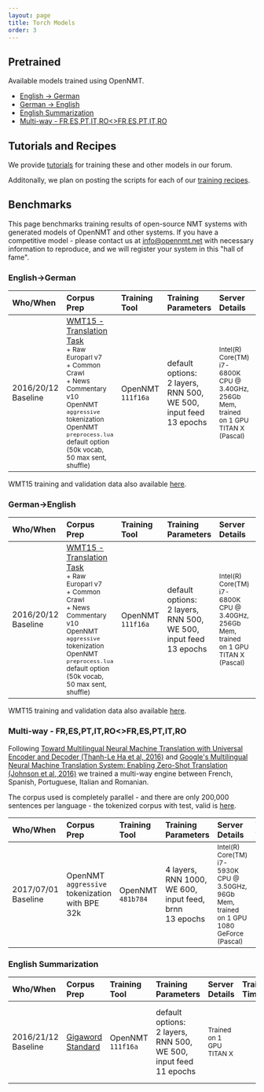```yaml
---
layout: page
title: Torch Models
order: 3
---
```


## Pretrained


Available models trained using OpenNMT.

* [English -> German](https://s3.amazonaws.com/opennmt-models/onmt_baseline_wmt15-all.en-de_epoch13_7.19_release.t7)
* [German -> English](https://s3.amazonaws.com/opennmt-models/onmt_baseline_wmt15-all.de-en_epoch13_8.98_release.t7)
* [English Summarization](https://s3.amazonaws.com/opennmt-models/sum_model_epoch11_14.62.t7)
* [Multi-way - FR,ES,PT,IT,RO<>FR,ES,PT,IT,RO](https://s3.amazonaws.com/opennmt-models/onmt_esfritptro-4-1000-600_epoch13_3.12_release.t7)

## Tutorials and Recipes

We provide <a href="http://forum.opennmt.net/c/tutorials">tutorials</a> for training these and other models in our forum.

Additonally, we plan on posting the scripts for each of our <a href="https://github.com/opennmt/recipes">training recipes</a>. 

## Benchmarks

This page benchmarks training results of open-source NMT systems with generated models of OpenNMT and other systems.
If you have a competitive model - please contact us at info@opennmt.net with necessary information to reproduce, and we will register your system in this "hall of fame".


### English->German


| Who/When      | Corpus Prep     | Training Tool | Training Parameters | Server Details | Training Time/Memory | Scores | Model |
|:------------- |:--------------- |:-------------|:-------------------|:---------------|:-------------|:------|:-----|
| 2016/20/12<br>Baseline | [WMT15 - Translation Task](http://www.statmt.org/wmt15/translation-task.html)<br><small>+ Raw Europarl v7<br>+ Common Crawl<br>+ News Commentary v10<br>OpenNMT `aggressive` tokenization<br>OpenNMT `preprocess.lua` default option (50k vocab, 50 max sent, shuffle) | OpenNMT `111f16a` | default options:<br>2 layers, RNN 500, WE 500, input feed<br>13 epochs | <small>Intel(R) Core(TM) i7-6800K CPU @ 3.40GHz, 256Gb Mem, trained on 1 GPU TITAN X (Pascal) | 355 min/epoch, 2.5Gb GPU usage | valid newstest2013:<br>PPL: 7.19<br>newstest2014 (cleaned):<br>NIST=5.5376<br>BLEU=0.1702 | 692M [here](https://s3.amazonaws.com/opennmt-models/onmt_baseline_wmt15-all.en-de_epoch13_7.19_release.t7) |

WMT15 training and validation data also available [here](https://s3.amazonaws.com/opennmt-trainingdata/wmt15-de-en.tgz).

### German->English

| Who/When      | Corpus Prep     | Training Tool | Training Parameters | Server Details | Training Time/Memory | Scores | Model |
|:------------- |:--------------- |:-------------|:-------------------|:---------------|:-------------|:------|:-----|
| 2016/20/12<br>Baseline | [WMT15 - Translation Task](http://www.statmt.org/wmt15/translation-task.html)<br><small>+ Raw Europarl v7<br>+ Common Crawl<br>+ News Commentary v10<br>OpenNMT `aggressive` tokenization<br>OpenNMT `preprocess.lua` default option (50k vocab, 50 max sent, shuffle) | OpenNMT `111f16a` | default options:<br>2 layers, RNN 500, WE 500, input feed<br>13 epochs | <small>Intel(R) Core(TM) i7-6800K CPU @ 3.40GHz, 256Gb Mem, trained on 1 GPU TITAN X (Pascal) | 346 min/epoch, 2.5Gb GPU usage | valid newstest2013:<br>PPL: 8.98<br>newstest2014 (cleaned):<br>NIST=6.4531<br>BLEU=0.2067 | 692M [here](https://s3.amazonaws.com/opennmt-models/onmt_baseline_wmt15-all.de-en_epoch13_8.98_release.t7) |

WMT15 training and validation data also available [here](https://s3.amazonaws.com/opennmt-trainingdata/wmt15-de-en.tgz).

### Multi-way - FR,ES,PT,IT,RO<>FR,ES,PT,IT,RO

Following [Toward Multilingual Neural Machine Translation with Universal Encoder and Decoder (Thanh-Le Ha et al, 2016)](https://arxiv.org/abs/1611.04798) and [Google's Multilingual Neural Machine Translation System: Enabling Zero-Shot Translation (Johnson et al, 2016)](https://arxiv.org/abs/1611.04558) we trained a multi-way engine between French, Spanish, Portuguese, Italian and Romanian.

The corpus used is completely parallel - and there are only 200,000 sentences per language - the tokenized corpus with test, valid is [here](https://s3.amazonaws.com/opennmt-trainingdata/multi-esfritptro-parallel-tokenized.tgz).

| Who/When      | Corpus Prep     | Training Tool | Training Parameters | Server Details | Training Time/Memory | Scores | Model |
|:------------- |:--------------- |:-------------|:-------------------|:---------------|:-------------|:------|:-----|
| 2017/07/01<br>Baseline | OpenNMT `aggressive` tokenization with BPE 32k | OpenNMT `481b784` | 4 layers, RNN 1000, WE 600, input feed, brnn<br>13 epochs | <small>Intel(R) Core(TM) i7-5930K CPU @ 3.50GHz, 96Gb Mem, trained on 1 GPU 1080 GeForce (Pascal) | 887 min/epoch, 6Gb GPU usage | (described in forum) | 2.9G (GPU) [here](https://s3.amazonaws.com/opennmt-models/onmt_esfritptro-4-1000-600_epoch13_3.12_release.t7) |

### English Summarization

| Who/When      | Corpus Prep     | Training Tool | Training Parameters | Server Details | Training Time/Memory | Scores | Model |
|:------------- |:--------------- |:-------------|:-------------------|:---------------|:-------------|:------|:-----|
| 2016/21/12<br>Baseline | [Gigaword Standard](https://github.com/harvardnlp/sent-summary) | OpenNMT `111f16a` | default options:<br>2 layers, RNN 500, WE 500, input feed<br>11 epochs | <small>Trained on 1 GPU TITAN X  |  | Gigaword F-Score R1: 33.13 R2: 16.09 RL: 31.00  | 572M [here](https://s3.amazonaws.com/opennmt-models/sum_model_epoch11_14.62.t7) or [cpu release](https://s3.amazonaws.com/opennmt-models/textsum_epoch7_14.69_release.t7)|

